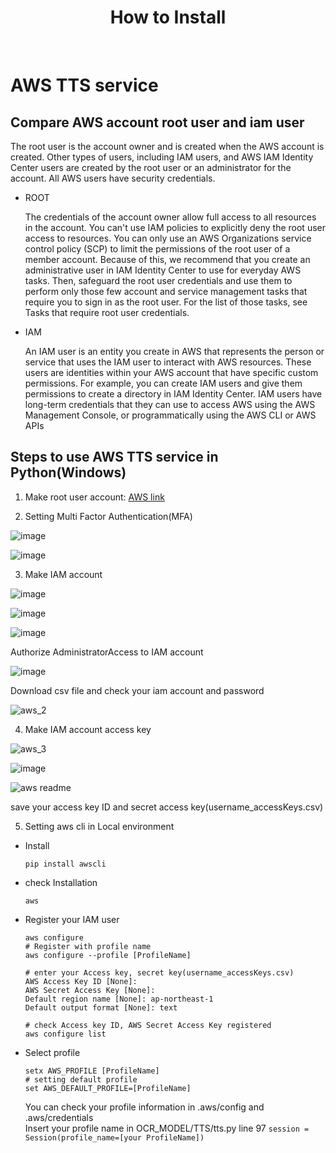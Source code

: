 <h1 align="center"> How to Install </h1> <br>

# AWS TTS service

## Compare AWS account root user and iam user

The root user is the account owner and is created when the AWS account is created. Other types of users, including IAM users, and AWS IAM Identity Center users are created by the root user or an administrator for the account. All AWS users have security credentials.

* ROOT

  The credentials of the account owner allow full access to all resources in the account. You can't use IAM policies to explicitly deny the root user access to resources. You can only use an AWS Organizations service control policy (SCP) to limit the permissions of the root user of a member account. Because of this, we recommend that you create an administrative user in IAM Identity Center to use for everyday AWS tasks. Then, safeguard the root user credentials and use them to perform only those few account and service management tasks that require you to sign in as the root user. For the list of those tasks, see Tasks that require root user credentials.

* IAM

  An IAM user is an entity you create in AWS that represents the person or service that uses the IAM user to interact with AWS resources. These users are identities within your AWS account that have specific custom permissions. For example, you can create IAM users and give them permissions to create a directory in IAM Identity Center. IAM users have long-term credentials that they can use to access AWS using the AWS Management Console, or programmatically using the AWS CLI or AWS APIs

## Steps to use AWS TTS service in Python(Windows)

1. Make root user account: [AWS link](https://aws.amazon.com/ko/)

2. Setting Multi Factor Authentication(MFA)

![image](https://github.com/kmw4097/OCR/assets/98750892/5a766081-15d8-4464-9f51-7f14b057f6c2)

![image](https://github.com/kmw4097/OCR/assets/98750892/c9fd5859-9dc6-4900-a584-dc26c5dff476)

3. Make IAM account

![image](https://github.com/kmw4097/OCR/assets/98750892/e679bee9-1b78-4cf7-9abb-2208f6af79de)

![image](https://github.com/kmw4097/OCR/assets/98750892/e85d976d-99ea-4f4a-a2ba-d7d5eeafdce4)

![image](https://github.com/kmw4097/OCR/assets/98750892/e94bdb30-263d-41ee-a887-4b5ce881af20)

Authorize AdministratorAccess to IAM account

![image](https://github.com/kmw4097/OCR/assets/98750892/b14efd2c-c156-45d0-a946-e385734c5972)

Download csv file and check your iam account and password

![aws_2](https://github.com/kmw4097/OCR/assets/98750892/feeb40b2-8126-4364-834d-9ffc1b34adf8)

4. Make IAM account access key

![aws_3](https://github.com/kmw4097/OCR/assets/98750892/4b402c4a-7a0b-4d0d-9d51-203b51162ea6)

![image](https://github.com/kmw4097/ocr-tts/assets/98750892/bfd6e325-74fe-4889-9538-c8f9b6ff4e25)

![aws readme](https://github.com/kmw4097/ocr-tts/assets/98750892/d9a8bc76-6aa1-448b-af87-f8ab9626730d)

save your access key ID and secret access key(username_accessKeys.csv)

5. Setting aws cli in Local environment

* Install

  ```pip install awscli```
  
* check Installation

  ```aws```
* Register your IAM user

  ```
  aws configure
  # Register with profile name
  aws configure --profile [ProfileName]

  # enter your Access key, secret key(username_accessKeys.csv)
  AWS Access Key ID [None]:
  AWS Secret Access Key [None]: 
  Default region name [None]: ap-northeast-1
  Default output format [None]: text

  # check Access key ID, AWS Secret Access Key registered
  aws configure list
  ```

* Select profile
  
  ```
  setx AWS_PROFILE [ProfileName]
  # setting default profile
  set AWS_DEFAULT_PROFILE=[ProfileName]
  ```
  You can check your profile information in .aws/config and .aws/credentials</br>
  Insert your profile name in OCR_MODEL/TTS/tts.py line 97
  ```session = Session(profile_name=[your ProfileName])```
   


